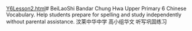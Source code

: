 [Y6Lesson2.html](https://github.com/user-attachments/files/22995574/Y6Lesson2.html)# BeiLaoShi
Bandar Chung Hwa Upper Primary 6 Chinese Vocabulary. Help students prepare for spelling and study independently without parental assistance.
汶莱中华中学 高小组华文 听写巩固练习
